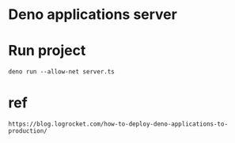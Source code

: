 # Deno applications server


# Run project

    deno run --allow-net server.ts


# ref
    
    https://blog.logrocket.com/how-to-deploy-deno-applications-to-production/